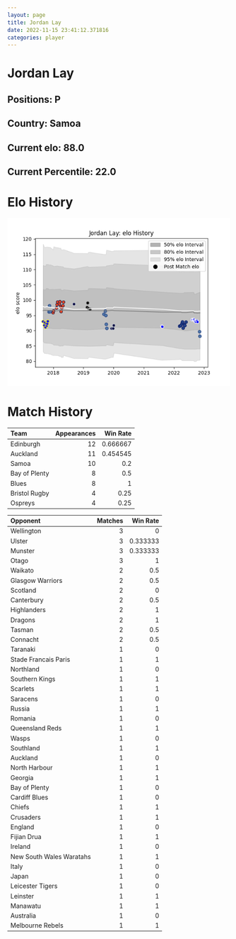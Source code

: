 ```yaml
---  
layout: page  
title: Jordan Lay  
date: 2022-11-15 23:41:12.371816  
categories: player  
---
```

# Jordan Lay

## Positions: P

## Country: Samoa

## Current elo: 88.0

## Current Percentile: 22.0

# Elo History


![elo history](history_JordanLay.png)
# Match History


| Team          |   Appearances |   Win Rate |
|:--------------|--------------:|-----------:|
| Edinburgh     |            12 |   0.666667 |
| Auckland      |            11 |   0.454545 |
| Samoa         |            10 |   0.2      |
| Bay of Plenty |             8 |   0.5      |
| Blues         |             8 |   1        |
| Bristol Rugby |             4 |   0.25     |
| Ospreys       |             4 |   0.25     |

| Opponent                 |   Matches |   Win Rate |
|:-------------------------|----------:|-----------:|
| Wellington               |         3 |   0        |
| Ulster                   |         3 |   0.333333 |
| Munster                  |         3 |   0.333333 |
| Otago                    |         3 |   1        |
| Waikato                  |         2 |   0.5      |
| Glasgow Warriors         |         2 |   0.5      |
| Scotland                 |         2 |   0        |
| Canterbury               |         2 |   0.5      |
| Highlanders              |         2 |   1        |
| Dragons                  |         2 |   1        |
| Tasman                   |         2 |   0.5      |
| Connacht                 |         2 |   0.5      |
| Taranaki                 |         1 |   0        |
| Stade Francais Paris     |         1 |   1        |
| Northland                |         1 |   0        |
| Southern Kings           |         1 |   1        |
| Scarlets                 |         1 |   1        |
| Saracens                 |         1 |   0        |
| Russia                   |         1 |   1        |
| Romania                  |         1 |   0        |
| Queensland Reds          |         1 |   1        |
| Wasps                    |         1 |   0        |
| Southland                |         1 |   1        |
| Auckland                 |         1 |   0        |
| North Harbour            |         1 |   1        |
| Georgia                  |         1 |   1        |
| Bay of Plenty            |         1 |   0        |
| Cardiff Blues            |         1 |   0        |
| Chiefs                   |         1 |   1        |
| Crusaders                |         1 |   1        |
| England                  |         1 |   0        |
| Fijian Drua              |         1 |   1        |
| Ireland                  |         1 |   0        |
| New South Wales Waratahs |         1 |   1        |
| Italy                    |         1 |   0        |
| Japan                    |         1 |   0        |
| Leicester Tigers         |         1 |   0        |
| Leinster                 |         1 |   1        |
| Manawatu                 |         1 |   1        |
| Australia                |         1 |   0        |
| Melbourne Rebels         |         1 |   1        |